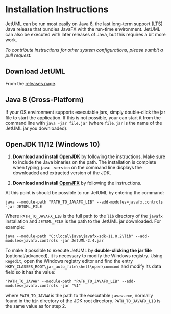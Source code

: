 # Installation Instructions

JetUML can be run most easily on Java 8, the last long-term support (LTS) Java release that bundles JavaFX with the run-time environment. JetUML can also be executed with later releases of Java, but this requires a bit more work.

*To contribute instructions for other system configurations, please sumbit a pull request.*

## Download JetUML

From the [releases page](https://github.com/prmr/JetUML/releases).

## Java 8 (Cross-Platform)

If your OS environment supports executable jars, simply double-click the jar file to start the application. If this is not possible, your can start it from the command line with `java -jar file.jar` (where `file.jar` is the name of the JetUML jar you downloaded).

## OpenJDK 11/12 (Windows 10)

1. **Download and install [OpenJDK](https://openjdk.java.net/)** by following the instructions. Make sure to include the Java binaries on the path. The installation is complete when typing `java -version` on the command line displays the downloaded and extracted version of the JDK.

2. **Download and install [OpenJFX](https://openjfx.io/)** by following the instructions. 

At this point is should be possible to run JetUML by entering the command:

```
java --module-path "PATH_TO_JAVAFX_LIB" --add-modules=javafx.controls -jar JETUML_FILE
```

Where `PATH_TO_JAVAFX_LIB` is the full path to the `lib` directory of the `javafx` installation and `JETUML_FILE` is the path to the JetUML jar downloaded. For example:

```
java --module-path "C:\local\java\javafx-sdk-11.0.2\lib" --add-modules=javafx.controls -jar JetUML-2.4.jar
```

To make it possible to execute JetUML by **double-clicking the jar file** (optional/advanced), it is necessary to modify the Windows registry. Using `Regedit`, open the Windows registry editor and find the entry `HKEY_CLASSES_ROOT\jar_auto_file\shell\open\command` and modify its data field so it has the value:

```
"PATH_TO_JAVAW" --module-path "PATH_TO_JAVAFX_LIB" --add-modules=javafx.controls -jar "%1"
```

where `PATH_TO_JAVAW` is the path to the executable `javaw.exe`, normally found in the `bin` directory of the JDK root directory. `PATH_TO_JAVAFX_LIB` is the same value as for step 2.

